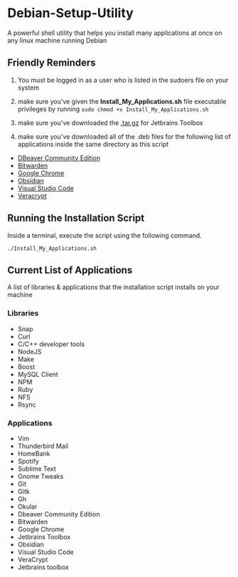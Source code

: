# Debian-Setup-Utility

A powerful shell utility that helps you install many applications at once on any linux machine running Debian

## Friendly Reminders

1. You must be logged in as a user who is listed in the sudoers file on your system

2. make sure you've given the __Install_My_Applications.sh__ file executable privileges by running `sudo chmod +x Install_My_Applications.sh`

4. make sure you've downloaded the [.tar.gz](https://www.jetbrains.com/lp/toolbox/) for Jetbrains Toolbox

3. make sure you've downloaded all of the .deb files for the following list of applications inside the same directory as this script
    
- [DBeaver Community Edition](https://dbeaver.io/download)
- [Bitwarden](https://bitwarden.com/download/)
- [Google Chrome](https://www.google.com/chrome/)
- [Obsidian](https://obsidian.md/download)
- [Visual Studio Code](https://code.visualstudio.com/download)
- [Veracrypt](https://www.veracrypt.fr/en/Downloads.html)

## Running the Installation Script

Inside a terminal, execute the script using the following command.

```
./Install_My_Applications.sh
```

## Current List of Applications

A list of libraries & applications that the installation script installs on your machine

### Libraries

- Snap
- Curl
- C/C++ developer tools
- NodeJS
- Make
- Boost
- MySQL Client
- NPM
- Ruby
- NFS
- Rsync

### Applications

- Vim
- Thunderbird Mail
- HomeBank
- Spotify
- Sublime Text
- Gnome Tweaks
- Git
- Gitk
- Gh
- Okular
- Dbeaver Community Edition
- Bitwarden
- Google Chrome
- Jetbrains Toolbox
- Obsidian
- Visual Studio Code
- VeraCrypt
- Jetbrains toolbox
